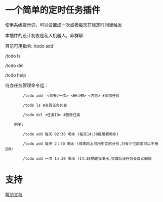# 一个简单的定时任务插件

使用系统提示词，可以设置成一次或者每天在规定时间里触发

本插件的设计初衷是私人机器人，非群聊

目前可用指令:
/todo add

/todo ls

/todo del

/todo help

待办任务管理命令组：

            /todo add  <每天/一次> <HH:MM> <内容> #添加任务
            
            /todo ls #查看任务列表
            
            /todo del <任务ID> #删除任务
            
        例子:
        
            /todo add 每天 02:30 喝水 (每天14:30提醒我喝水)
            
            /todo add 每天 2：30 喝水 (效果同上可用中文的分号,只有个位前面可以不用加0)   
            
            /todo add 一次 14:30 喝水 (14:30提醒我喝水,完成后该任务会自动删除

# 支持

[帮助文档](https://astrbot.soulter.top/center/docs/%E5%BC%80%E5%8F%91/%E6%8F%92%E4%BB%B6%E5%BC%80%E5%8F%91/
)
